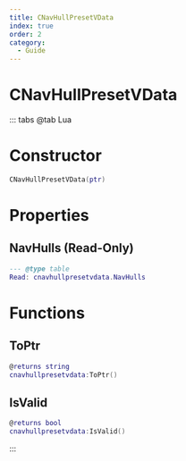 ```yaml
---
title: CNavHullPresetVData
index: true
order: 2
category:
  - Guide
---
```


# CNavHullPresetVData

::: tabs
@tab Lua
# Constructor
```lua
CNavHullPresetVData(ptr)
```
# Properties
## NavHulls (Read-Only)
```lua
--- @type table
Read: cnavhullpresetvdata.NavHulls
```
# Functions
## ToPtr
```lua
@returns string
cnavhullpresetvdata:ToPtr()
```
## IsValid
```lua
@returns bool
cnavhullpresetvdata:IsValid()
```

:::